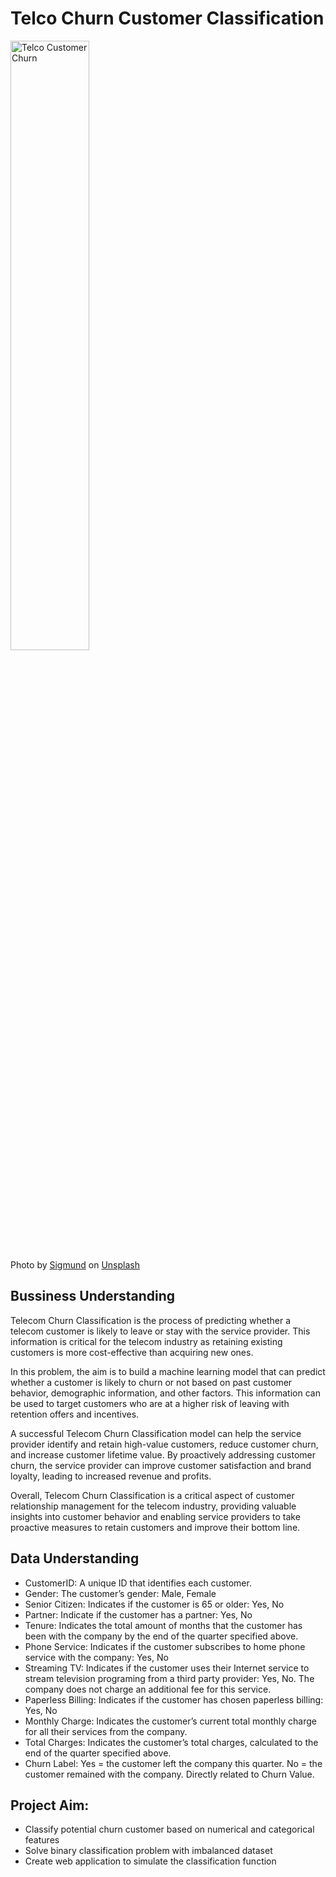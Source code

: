 ﻿# Telco Churn Customer Classification
 <img src="https://images.unsplash.com/photo-1611599281058-94426d0618a7?ixlib=rb-4.0.3&ixid=MnwxMjA3fDB8MHxwaG90by1wYWdlfHx8fGVufDB8fHx8&auto=format&fit=crop&w=1470&q=80" alt="Telco Customer Churn" width="50%">
<figcaption>Photo by <a href="https://unsplash.com/@sigmund?utm_source=unsplash&utm_medium=referral&utm_content=creditCopyText">Sigmund</a> on <a href="https://unsplash.com/photos/r9PeXDCJyEw?utm_source=unsplash&utm_medium=referral&utm_content=creditCopyText">Unsplash</a>

 ## Bussiness Understanding
 Telecom Churn Classification is the process of predicting whether a telecom customer is likely to leave or stay with the service provider. This information is critical for the telecom industry as retaining existing customers is more cost-effective than acquiring new ones.

In this problem, the aim is to build a machine learning model that can predict whether a customer is likely to churn or not based on past customer behavior, demographic information, and other factors. This information can be used to target customers who are at a higher risk of leaving with retention offers and incentives.

A successful Telecom Churn Classification model can help the service provider identify and retain high-value customers, reduce customer churn, and increase customer lifetime value. By proactively addressing customer churn, the service provider can improve customer satisfaction and brand loyalty, leading to increased revenue and profits.

Overall, Telecom Churn Classification is a critical aspect of customer relationship management for the telecom industry, providing valuable insights into customer behavior and enabling service providers to take proactive measures to retain customers and improve their bottom line.

## Data Understanding
- CustomerID: A unique ID that identifies each customer.
- Gender: The customer’s gender: Male, Female
- Senior Citizen: Indicates if the customer is 65 or older: Yes, No
- Partner: Indicate if the customer has a partner: Yes, No
- Tenure: Indicates the total amount of months that the customer has been with the company by the end of the quarter specified above.
- Phone Service: Indicates if the customer subscribes to home phone service with the company: Yes, No
- Streaming TV: Indicates if the customer uses their Internet service to stream television programing from a third party provider: Yes, No. The company does not charge an additional fee for this service.
- Paperless Billing: Indicates if the customer has chosen paperless billing: Yes, No
- Monthly Charge: Indicates the customer’s current total monthly charge for all their services from the company.
- Total Charges: Indicates the customer’s total charges, calculated to the end of the quarter specified above.
- Churn Label: Yes = the customer left the company this quarter. No = the customer remained with the company. Directly related to Churn Value.

## Project Aim:
- Classify potential churn customer based on numerical and categorical features
- Solve binary classification problem with imbalanced dataset
- Create web application to simulate the classification function
